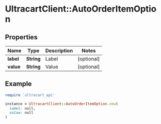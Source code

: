 # UltracartClient::AutoOrderItemOption

## Properties

| Name | Type | Description | Notes |
| ---- | ---- | ----------- | ----- |
| **label** | **String** | Label | [optional] |
| **value** | **String** | Value | [optional] |

## Example

```ruby
require 'ultracart_api'

instance = UltracartClient::AutoOrderItemOption.new(
  label: null,
  value: null
)
```

